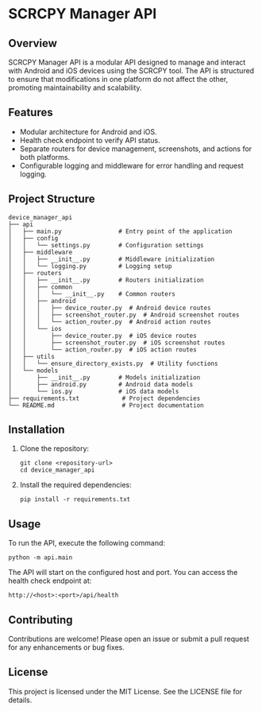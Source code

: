 # SCRCPY Manager API

## Overview

SCRCPY Manager API is a modular API designed to manage and interact with Android and iOS devices using the SCRCPY tool. The API is structured to ensure that modifications in one platform do not affect the other, promoting maintainability and scalability.

## Features

- Modular architecture for Android and iOS.
- Health check endpoint to verify API status.
- Separate routers for device management, screenshots, and actions for both platforms.
- Configurable logging and middleware for error handling and request logging.

## Project Structure

```
device_manager_api
├── api
│   ├── main.py                # Entry point of the application
│   ├── config
│   │   └── settings.py        # Configuration settings
│   ├── middleware
│   │   ├── __init__.py        # Middleware initialization
│   │   └── logging.py         # Logging setup
│   ├── routers
│   │   ├── __init__.py        # Routers initialization
│   │   ├── common
│   │   │   └── __init__.py    # Common routers
│   │   ├── android
│   │   │   ├── device_router.py  # Android device routes
│   │   │   ├── screenshot_router.py  # Android screenshot routes
│   │   │   └── action_router.py  # Android action routes
│   │   └── ios
│   │       ├── device_router.py  # iOS device routes
│   │       ├── screenshot_router.py  # iOS screenshot routes
│   │       └── action_router.py  # iOS action routes
│   ├── utils
│   │   └── ensure_directory_exists.py  # Utility functions
│   └── models
│       ├── __init__.py        # Models initialization
│       ├── android.py         # Android data models
│       └── ios.py             # iOS data models
├── requirements.txt            # Project dependencies
└── README.md                   # Project documentation
```

## Installation

1. Clone the repository:

   ```
   git clone <repository-url>
   cd device_manager_api
   ```

2. Install the required dependencies:
   ```
   pip install -r requirements.txt
   ```

## Usage

To run the API, execute the following command:

```
python -m api.main
```

The API will start on the configured host and port. You can access the health check endpoint at:

```
http://<host>:<port>/api/health
```

## Contributing

Contributions are welcome! Please open an issue or submit a pull request for any enhancements or bug fixes.

## License

This project is licensed under the MIT License. See the LICENSE file for details.
